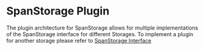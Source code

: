 # SpanStorage Plugin

The plugin architecture for SpanStorage allows for multiple implementations of the SpanStorage interface for different Storages.
To implement a plugin for another storage please refer to [SpanStorage Interface](../../pkg/spanstorage/interfaces.go)
